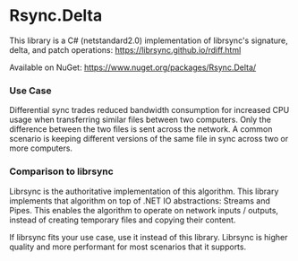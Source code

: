 # Rsync.Delta

This library is a C# (netstandard2.0) implementation of librsync's signature, delta, and patch operations: https://librsync.github.io/rdiff.html

Available on NuGet: https://www.nuget.org/packages/Rsync.Delta/

### Use Case

Differential sync trades reduced bandwidth consumption for increased CPU usage when transferring similar files between two computers. Only the difference between the two files is sent across the network. A common scenario is keeping different versions of the same file in sync across two or more computers.

### Comparison to librsync

Librsync is the authoritative implementation of this algorithm. This library implements that algorithm on top of .NET IO abstractions: Streams and Pipes. This enables the algorithm to operate on network inputs / outputs, instead of creating temporary files and copying their content.

If librsync fits your use case, use it instead of this library. Librsync is higher quality and more performant for most scenarios that it supports.